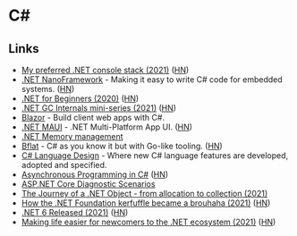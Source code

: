# C#

## Links

- [My preferred .NET console stack (2021)](https://www.devlead.se/posts/2021/2021-01-15-my-preferred-console-stack) ([HN](https://news.ycombinator.com/item?id=25792422))
- [.NET NanoFramework](https://www.nanoframework.net/) - Making it easy to write C# code for embedded systems. ([HN](https://news.ycombinator.com/item?id=25787800))
- [.NET for Beginners (2020)](https://dusted.codes/dotnet-for-beginners) ([HN](https://news.ycombinator.com/item?id=26882606))
- [.NET GC Internals mini-series (2021)](https://tooslowexception.com/net-gc-internals-mini-series/) ([HN](https://news.ycombinator.com/item?id=25876087))
- [Blazor](https://dotnet.microsoft.com/apps/aspnet/web-apps/blazor) - Build client web apps with C#.
- [.NET MAUI](https://github.com/dotnet/maui) - .NET Multi-Platform App UI. ([HN](https://news.ycombinator.com/item?id=26882185))
- [.NET Memory management](https://www.bschaatsbergen.com/dotnet-memory-management)
- [Bflat](https://github.com/MichalStrehovsky/bflat) - C# as you know it but with Go-like tooling. ([HN](https://news.ycombinator.com/item?id=27634456))
- [C# Language Design](https://github.com/dotnet/csharplang) - Where new C# language features are developed, adopted and specified.
- [Asynchronous Programming in C#](https://github.com/davidfowl/AspNetCoreDiagnosticScenarios/blob/master/AsyncGuidance.md) ([HN](https://news.ycombinator.com/item?id=28641480))
- [ASP.NET Core Diagnostic Scenarios](https://github.com/davidfowl/AspNetCoreDiagnosticScenarios)
- [The Journey of a .NET Object - from allocation to collection (2021)](https://www.youtube.com/watch?v=1Qmvme70w9c)
- [How the .NET Foundation kerfuffle became a brouhaha (2021)](https://robmensching.com/blog/posts/2021/10/6/how-the-.net-foundation-kerfuffle-became-a-brouhaha/) ([HN](https://news.ycombinator.com/item?id=28794352))
- [.NET 6 Released (2021)](https://devblogs.microsoft.com/dotnet/announcing-net-6/) ([HN](https://news.ycombinator.com/item?id=29150982))
- [Making life easier for newcomers to the .NET ecosystem (2021)](https://liamsymonds.com/we-need-to-have-a-talk-about-making-life-easier-for-newcomers-to-the-net-ecosystem/) ([HN](https://news.ycombinator.com/item?id=29225776))
